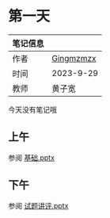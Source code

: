 # 第一天
| 笔记信息 |  |
|----|----|
| 作者 | [Gingmzmzx](https://github.com/Gingmzmzx) |
| 时间 | 2023-9-29 |
| 教师 | 黄子宽 |

今天没有笔记哦

## 上午
参阅 [基础.pptx](基础.pptx)

## 下午
参阅 [试题讲评.pptx](试题讲评.pptx)